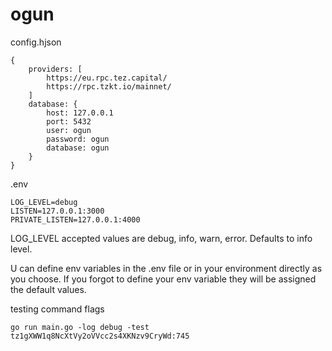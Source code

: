 # ogun

config.hjson
```hjson
{
    providers: [
        https://eu.rpc.tez.capital/
        https://rpc.tzkt.io/mainnet/
    ]
    database: {
        host: 127.0.0.1
        port: 5432
        user: ogun
        password: ogun
        database: ogun
    }
}
```

.env
```
LOG_LEVEL=debug
LISTEN=127.0.0.1:3000
PRIVATE_LISTEN=127.0.0.1:4000

```

LOG_LEVEL accepted values are debug, info, warn, error. Defaults to info level.

U can define env variables in the .env file or in your environment directly as you choose. If you forgot to define your env variable they will be assigned the default values.

testing command flags
```
go run main.go -log debug -test tz1gXWW1q8NcXtVy2oVVcc2s4XKNzv9CryWd:745
```